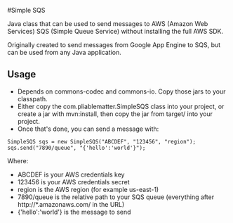 #Simple SQS

Java class that can be used to send messages to AWS (Amazon Web Services) SQS (Simple Queue Service) without installing the full AWS SDK.

Originally created to send messages from Google App Engine to SQS, but can be used from any Java application.


## Usage
* Depends on commons-codec and commons-io. Copy those jars to your classpath.
* Either copy the com.pliablematter.SimpleSQS class into your project, or create a jar with mvn:install, then copy the jar from target/ into your project.
* Once that's done, you can send a message with:

```
SimpleSQS sqs = new SimpleSQS("ABCDEF", "123456", "region");
sqs.send("7890/queue", "{'hello':'world'}");

```
Where:
* ABCDEF is your AWS credentials key
* 123456 is your AWS credentials secret
* region is the AWS region (for example us-east-1)
* 7890/queue is the relative path to your SQS queue (everything after http://*.amazonaws.com/ in the URL)
* {'hello':'world'} is the message to send